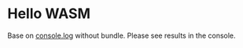 # Hello WASM

Base on [console.log](https://rustwasm.github.io/docs/wasm-bindgen/examples/console-log.html) without bundle. Please see results in the console.

<script type="module">
  import init, { run } from './pkg/hello_wasm.js';
  (async function load() { await init(); run(); })();
</script>
